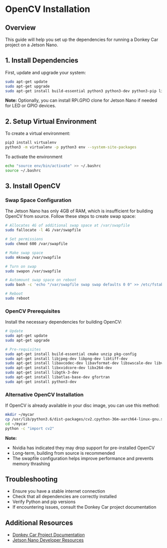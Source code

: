 # OpenCV Installation

## Overview
This guide will help you set up the dependencies for running a Donkey Car project on a Jetson Nano.

## 1. Install Dependencies

First, update and upgrade your system:

```bash
sudo apt-get update
sudo apt-get upgrade
sudo apt-get install build-essential python3 python3-dev python3-pip libhdf5-serial-dev hdf5-tools nano ntp
```

**Note:** Optionally, you can install RPi.GPIO clone for Jetson Nano if needed for LED or GPIO devices.

## 2. Setup Virtual Environment

To create a virtual environment:
```bash
pip3 install virtualenv
python3 -m virtualenv -p python3 env --system-site-packages
```
To activate the environment
```bash
echo "source env/bin/activate" >> ~/.bashrc
source ~/.bashrc
```

## 3. Install OpenCV

### Swap Space Configuration

The Jetson Nano has only 4GB of RAM, which is insufficient for building OpenCV from source. Follow these steps to create swap space:

```bash
# Allocates 4G of additional swap space at /var/swapfile
sudo fallocate -l 4G /var/swapfile

# Set permissions
sudo chmod 600 /var/swapfile

# Make swap space
sudo mkswap /var/swapfile

# Turn on swap
sudo swapon /var/swapfile

# Automount swap space on reboot
sudo bash -c 'echo "/var/swapfile swap swap defaults 0 0" >> /etc/fstab'

# Reboot
sudo reboot
```

### OpenCV Prerequisites

Install the necessary dependencies for building OpenCV:

```bash
# Update
sudo apt-get update
sudo apt-get upgrade

# Pre-requisites
sudo apt-get install build-essential cmake unzip pkg-config
sudo apt-get install libjpeg-dev libpng-dev libtiff-dev
sudo apt-get install libavcodec-dev libavformat-dev libswscale-dev libv4l-dev
sudo apt-get install libxvidcore-dev libx264-dev
sudo apt-get install libgtk-3-dev
sudo apt-get install libatlas-base-dev gfortran
sudo apt-get install python3-dev
```

### Alternative OpenCV Installation

If OpenCV is already available in your disc image, you can use this method:

```bash
mkdir ~/mycar
cp /usr/lib/python3.6/dist-packages/cv2.cpython-36m-aarch64-linux-gnu.so ~/mycar/
cd ~/mycar
python -c "import cv2"
```

**Note:** 
- Nvidia has indicated they may drop support for pre-installed OpenCV
- Long-term, building from source is recommended
- The swapfile configuration helps improve performance and prevents memory thrashing

## Troubleshooting
- Ensure you have a stable internet connection
- Check that all dependencies are correctly installed
- Verify Python and pip versions
- If encountering issues, consult the Donkey Car project documentation

## Additional Resources
- [Donkey Car Project Documentation](https://docs.donkeycar.com/)
- [Jetson Nano Developer Resources](https://developer.nvidia.com/embedded/jetson-nano-developer-kit)
